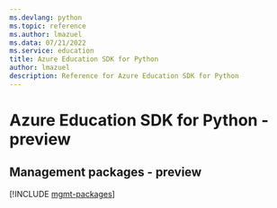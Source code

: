 ```yaml
---
ms.devlang: python
ms.topic: reference
ms.author: lmazuel
ms.data: 07/21/2022
ms.service: education
title: Azure Education SDK for Python
author: lmazuel
description: Reference for Azure Education SDK for Python
---
```

# Azure Education SDK for Python - preview

## Management packages - preview
[!INCLUDE [mgmt-packages](education-mgmt-index.md)]
